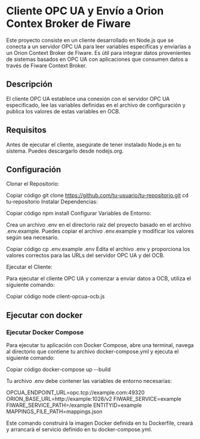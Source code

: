 # Cliente OPC UA y Envío a Orion Contex Broker de Fiware

Este proyecto consiste en un cliente desarrollado en Node.js que se conecta a un servidor OPC UA para leer variables específicas y enviarlas a un Orion Context Broker de Fiware. Es útil para integrar datos provenientes de sistemas basados en OPC UA con aplicaciones que consumen datos a través de Fiware Context Broker.

## Descripción
El cliente OPC UA establece una conexión con el servidor OPC UA especificado, lee las variables definidas en el archivo de configuración y publica los valores de estas variables en OCB.

## Requisitos
Antes de ejecutar el cliente, asegúrate de tener instalado Node.js en tu sistema. Puedes descargarlo desde nodejs.org.

## Configuración
Clonar el Repositorio:

Copiar código
git clone https://github.com/tu-usuario/tu-repositorio.git
cd tu-repositorio
Instalar Dependencias:

Copiar código
npm install
Configurar Variables de Entorno:

Crea un archivo .env en el directorio raíz del proyecto basado en el archivo .env.example. Puedes copiar el archivo .env.example y modificar los valores según sea necesario.

Copiar código
cp .env.example .env
Edita el archivo .env y proporciona los valores correctos para las URLs del servidor OPC UA y del OCB.

Ejecutar el Cliente:

Para ejecutar el cliente OPC UA y comenzar a enviar datos a OCB, utiliza el siguiente comando:

Copiar código
node client-opcua-ocb.js


## Ejecutar con docker

### Ejecutar Docker Compose

Para ejecutar tu aplicación con Docker Compose, abre una terminal, navega al directorio que contiene tu archivo docker-compose.yml y ejecuta el siguiente comando:

Copiar código
docker-compose up --build

Tu archivo .env debe contener las variables de entorno necesarias:

OPCUA_ENDPOINT_URL=opc.tcp://example.com:49320
ORION_BASE_URL=http://example:1026/v2
FIWARE_SERVICE=example
FIWARE_SERVICE_PATH=/example
ENTITYID=example
MAPPINGS_FILE_PATH=mappings.json

Este comando construirá la imagen Docker definida en tu Dockerfile, creará y arrancará el servicio definido en tu docker-compose.yml.